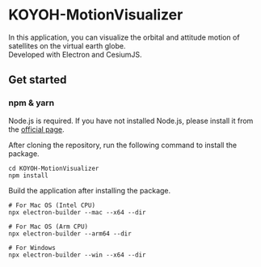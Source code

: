 # KOYOH-MotionVisualizer

In this application, you can visualize the orbital and attitude motion of satellites on the virtual earth globe.  
Developed with Electron and CesiumJS.

## Get started

### npm & yarn

Node.js is required. If you have not installed Node.js, please install it from the [official page](https://nodejs.org/en).

After cloning the repository, run the following command to install the package.

```shell
cd KOYOH-MotionVisualizer
npm install
```

Build the application after installing the package.

```shell
# For Mac OS (Intel CPU)
npx electron-builder --mac --x64 --dir

# For Mac OS (Arm CPU)
npx electron-builder --arm64 --dir

# For Windows
npx electron-builder --win --x64 --dir
```
